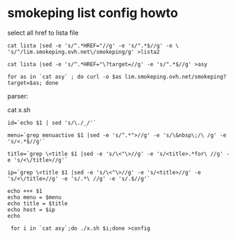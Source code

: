 # smokeping list config howto

select all href to lista file

`cat lista |sed -e 's/^.*HREF="//g' -e 's/".*$//g' -e \
's/^/lim.smokeping.ovh.net\/smokeping/g' >lista2`

`cat lista |sed -e 's/^.*HREF="\?target=//g' -e 's/".*$//g' >asy`

```for as in `cat asy` ; do curl -o $as lim.smokeping.ovh.net/smokeping?target=$as; done```

parser:

cat x.sh
```
id=`echo $1 | sed 's/\./_/'`

menu=`grep menuactive $1 |sed -e 's/^.*">//g' -e 's/\&nbsp\;/\ /g' -e 's/<.*$//g'`

title=`grep \<title $1 |sed -e 's/\<"\>//g' -e 's/<title>.*for\ //g' -e 's/<\/title>//g'`

ip=`grep \<title $1 |sed -e 's/\<"\>//g' -e 's/<title>//g' -e 's/<\/title>//g' -e 's/.*\ //g' -e 's/.$//g'`

echo +++ $1
echo menu = $menu
echo title = $title
echo host = $ip
echo
```
 
``` for i in `cat asy`;do ./x.sh $i;done >config```

  
